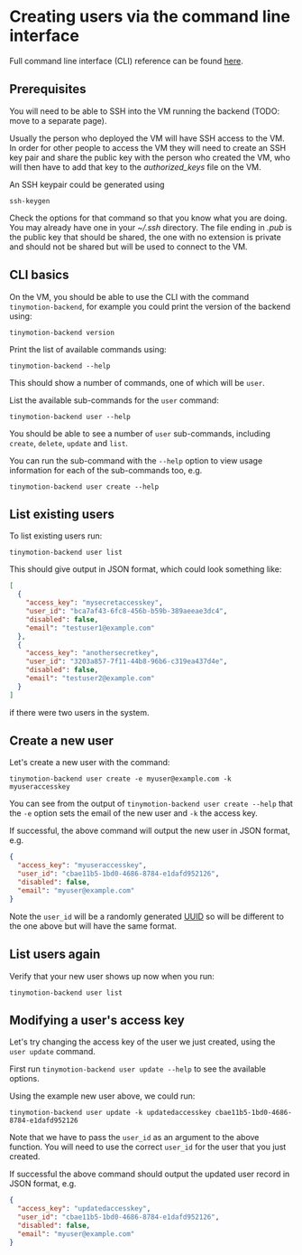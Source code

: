 # Creating users via the command line interface

Full command line interface (CLI) reference can be found [here](../reference/cli.md).

## Prerequisites

You will need to be able to SSH into the VM running the backend (TODO: move to a separate page).

Usually the person who deployed the VM will have SSH access to the VM. In order for other people to access the VM they will need to create
an SSH key pair and share the public key with the person who created the VM, who will then have to add that key to the *authorized_keys* file
on the VM.

An SSH keypair could be generated using

```
ssh-keygen
```

Check the options for that command so that you know what you are doing. You may already have one in your *~/.ssh* directory. The file ending in *.pub* is the public key that should be shared, the one with no extension
is private and should not be shared but will be used to connect to the VM.

## CLI basics

On the VM, you should be able to use the CLI with the command `tinymotion-backend`, for example you could print the version of the backend using:

```
tinymotion-backend version
```

Print the list of available commands using:

```
tinymotion-backend --help
```

This should show a number of commands, one of which will be `user`.

List the available sub-commands for the `user` command:

```
tinymotion-backend user --help
```

You should be able to see a number of `user` sub-commands, including `create`, `delete`, `update` and `list`.

You can run the sub-command with the `--help` option to view usage information for each of the sub-commands too, e.g.

```
tinymotion-backend user create --help
```

## List existing users

To list existing users run:

```
tinymotion-backend user list
```

This should give output in JSON format, which could look something like:

```json
[
  {
    "access_key": "mysecretaccesskey",
    "user_id": "bca7af43-6fc8-456b-b59b-389aeeae3dc4",
    "disabled": false,
    "email": "testuser1@example.com"
  },
  {
    "access_key": "anothersecretkey",
    "user_id": "3203a857-7f11-44b8-96b6-c319ea437d4e",
    "disabled": false,
    "email": "testuser2@example.com"
  }
]
```
if there were two users in the system.

## Create a new user

Let's create a new user with the command:

```
tinymotion-backend user create -e myuser@example.com -k myuseraccesskey
```

You can see from the output of `tinymotion-backend user create --help` that the `-e` option sets the email of the new user and `-k` the access key.

If successful, the above command will output the new user in JSON format, e.g.

```json
{
  "access_key": "myuseraccesskey",
  "user_id": "cbae11b5-1bd0-4686-8784-e1dafd952126",
  "disabled": false,
  "email": "myuser@example.com"
}
```

Note the `user_id` will be a randomly generated [UUID](https://en.wikipedia.org/wiki/Universally_unique_identifier) so will be different to the one above but will have the same format.

## List users again

Verify that your new user shows up now when you run:

```
tinymotion-backend user list
```

## Modifying a user's access key

Let's try changing the access key of the user we just created, using the `user update` command.

First run `tinymotion-backend user update --help` to see the available options.

Using the example new user above, we could run:

```
tinymotion-backend user update -k updatedaccesskey cbae11b5-1bd0-4686-8784-e1dafd952126
```

Note that we have to pass the `user_id` as an argument to the above function. You will need to use the correct `user_id` for the user that you just created.

If successful the above command should output the updated user record in JSON format, e.g.

```json
{
  "access_key": "updatedaccesskey",
  "user_id": "cbae11b5-1bd0-4686-8784-e1dafd952126",
  "disabled": false,
  "email": "myuser@example.com"
}
```
